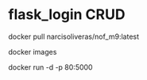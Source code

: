 # flask_login CRUD 
docker pull narcisoliveras/nof_m9:latest 

docker images 

docker run -d -p 80:5000 <id>
